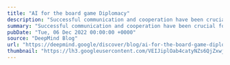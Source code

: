 ```yaml
---
title: "AI for the board game Diplomacy"
description: "Successful communication and cooperation have been crucial for helping societies advance throughout history. The closed environments of board games can serve as a sandbox for modelling and investigating interaction and communication – and we can learn a lot from playing them. In our recent paper, published today in Nature Communications, we show how artificial agents can use communication to better cooperate in the board game Diplomacy, a vibrant domain in artificial intelligence (AI) research, known for its focus on alliance building."
summary: "Successful communication and cooperation have been crucial for helping societies advance throughout history. The closed environments of board games can serve as a sandbox for modelling and investigating interaction and communication – and we can learn a lot from playing them. In our recent paper, published today in Nature Communications, we show how artificial agents can use communication to better cooperate in the board game Diplomacy, a vibrant domain in artificial intelligence (AI) research, known for its focus on alliance building."
pubDate: "Tue, 06 Dec 2022 00:00:00 +0000"
source: "DeepMind Blog"
url: "https://deepmind.google/discover/blog/ai-for-the-board-game-diplomacy/"
thumbnail: "https://lh3.googleusercontent.com/VEIJiplOab4catyNZs6QjZxwjbqVmrh2fIZF8Gj7Xd7TQRq1q4bqDmbeSuVzHPzDhC8vKYI5nZLft79VWP5Oi7j_ARAzyFVxMdJIMKxDD5VfRpGm=w1200-h630-n-nu"
---
```


